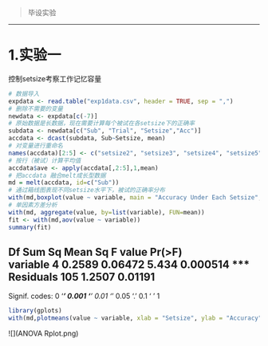 > 毕设实验
----

# 1.实验一
控制setsize考察工作记忆容量
```R
# 数据导入
expdata <- read.table("exp1data.csv", header = TRUE, sep = ",")
# 删除不需要的变量
newdata <- expdata[c(-7)]
# 原始数据是长数据，现在需要计算每个被试在各setsize下的正确率
subdata <- newdata[c("Sub", "Trial", "Setsize","Acc")]
accdata <- dcast(subdata, Sub~Setsize, mean)
# 对变量进行重命名
names(accdata)[2:5] <- c("setsize2", "setsize3", "setsize4", "setsize5")
# 按行（被试）计算平均值
accdata$ave <- apply(accdata[,2:5],1,mean)
# 把accdata 融合melt成长型数据
md = melt(accdata, id=c("Sub"))
# 通过箱线图表现不同setsize水平下，被试的正确率分布
with(md,boxplot(value ~ variable, main = "Accuracy Under Each Setsize", xlab = "Setsize", ylab = "Accuracy"))
# 单因素方差分析
with(md, aggregate(value, by=list(variable), FUN=mean))
fit <- with(md,aov(value ~ variable))
summary(fit)
```
  Df Sum Sq Mean Sq F value   Pr(>F)    
variable      4 0.2589 0.06472   5.434 0.000514 ***
Residuals   105 1.2507 0.01191                     
---
Signif. codes:  0 ‘***’ 0.001 ‘**’ 0.01 ‘*’ 0.05 ‘.’ 0.1 ‘ ’ 1

```R
library(gplots)
with(md,plotmeans(value ~ variable, xlab = "Setsize", ylab = "Accuracy", main="Mean plot\nwith 95% CI"))
```
![](ANOVA Rplot.png)
